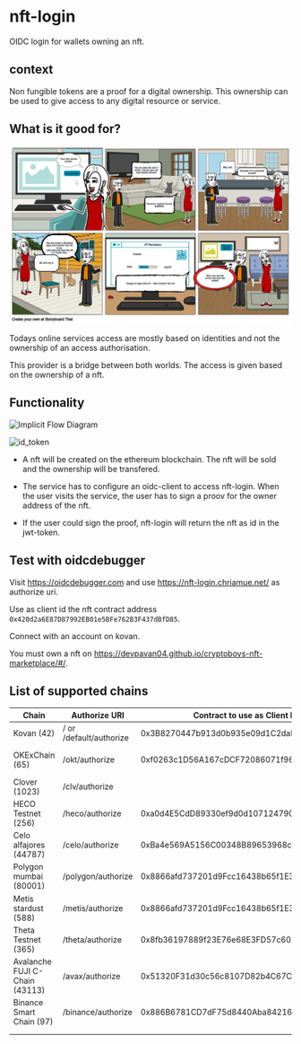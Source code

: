# nft-login

OIDC login for wallets owning an nft.

## context

Non fungible tokens are a proof for a digital ownership.
This ownership can be used to give access to any digital resource or service.

## What is it good for?

![NFT Login Story](docs/nft-login-story.png)

Todays online services access are mostly based on identities and not the ownership of an access authorisation.

This provider is a bridge between both worlds. The access is given based on the ownership of a nft.

## Functionality

![Implicit Flow Diagram](https://s3.amazonaws.com/onelogin-screenshots/dev_site/images/oidc-implicit-flow.png)


![id_token](https://www.plantuml.com/plantuml/proxy?cache=no&src=https://raw.github.com/chriamue/nft-login/main/flow.puml)

- A nft will be created on the ethereum blockchain.
  The nft will be sold and the ownership will be transfered.

- The service has to configure an oidc-client to access nft-login.
  When the user visits the service, the user has to sign a proov for the owner address of the nft.

- If the user could sign the proof, nft-login will return the nft as id in the jwt-token.

## Test with oidcdebugger

Visit https://oidcdebugger.com and use https://nft-login.chriamue.net/ as authorize uri.

Use as client id the nft contract address `0x420d2a6E87D87992EB01e5BFe762B3F437dBfD85`.

Connect with an account on kovan.

You must own a nft on https://devpavan04.github.io/cryptoboys-nft-marketplace/#/.

## List of supported chains

| Chain                 | Authorize URI           | Contract to use as Client ID               | Marketplace to get NFT                                   | Faucet                                                                                        |   |
|-----------------------|-------------------------|--------------------------------------------|----------------------------------------------------------|-----------------------------------------------------------------------------------------------|---|
| Kovan (42)            | / or /default/authorize | 0x3B8270447b913d0b935e09d1C2daEc3F5CDD968f | https://devpavan04.github.io/cryptoboys-nft-marketplace/ | https://ethdrop.dev/                                                                          |   |
| OKExChain (65)        | /okt/authorize          | 0xf0263c1D56A167cDCF72086071f96CbB8a077AE9 | https://nft-login.github.io/nft-login-marketplace/okt/   | https://okexchain-docs.readthedocs.io/en/latest/developers/quick-start.html#get-testnet-token |   |
| Clover (1023)         | /clv/authorize          |                                            |                                                          | https://faucet.clovernode.com/                                                                |   |
| HECO Testnet (256)    | /heco/authorize         | 0xa0d4E5CdD89330ef9d0d1071247909882f0562eA | https://nft-login.github.io/nft-login-marketplace/heco/  | https://scan-testnet.hecochain.com/faucet                                                     |   |
| Celo alfajores (44787)| /celo/authorize         | 0xBa4e569A5156C00348B89653968c2C294f80E151 | https://nft-login.github.io/nft-login-marketplace/celo/  | https://celo.org/developers/faucet                                                            |   |
| Polygon mumbai (80001)| /polygon/authorize      | 0x8866afd737201d9Fcc16438b65f1E3db7A3A5Ddb | https://nft-login.github.io/nft-login-marketplace/polygon/ | https://faucet.polygon.technology/                                                          |   |
| Metis stardust (588)  | /metis/authorize        | 0x8866afd737201d9Fcc16438b65f1E3db7A3A5Ddb | https://nft-login.github.io/nft-login-marketplace/metis/ | https://rinkeby-faucet.metis.io/                                                              |   |
| Theta Testnet (365)   | /theta/authorize        | 0x8fb36197889f23E76e68E3FD57c6063A21DdE897 | https://market.nft-login.net/                            |                                                                                               |   |
| Avalanche FUJI C-Chain (43113) | /avax/authorize | 0x51320F31d30c56c8107D82b4C67C5EdDfCa88bc2 | https://market.nft-login.net/                           | https://faucet.avax-test.network/                                                             |   |
| Binance Smart Chain (97) | /binance/authorize   | 0x886B6781CD7dF75d8440Aba84216b2671AEFf9A4 | https://market.nft-login.net/                            | https://testnet.binance.org/faucet-smart                                                      |   |
|                       |                         |                                            |                                                          |                                                                                               |   |
|                       |                         |                                            |                                                          |                                                                                               |   |
